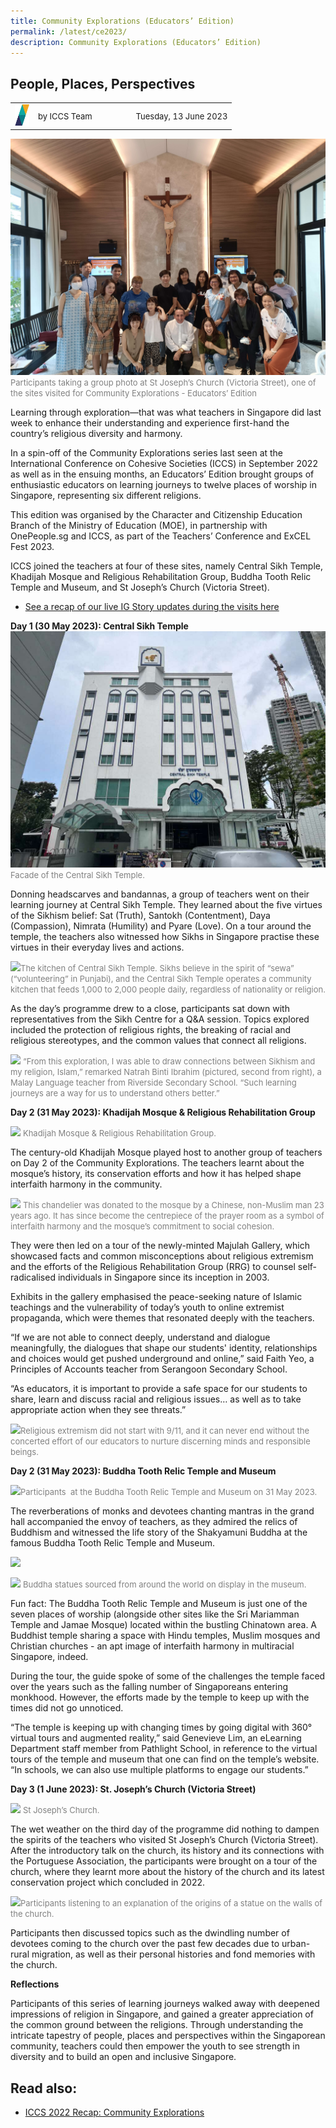 ```yaml
---
title: Community Explorations (Educators’ Edition)
permalink: /latest/ce2023/
description: Community Explorations (Educators’ Edition)
---
```

## People, Places, Perspectives

<table>
 <tbody><tr>
	 <td><img src="/images/ICCS-parallelogram_narrow.png" style="width:23px"></td>
	 <td><font size="-1">by ICCS Team</font></td>
	 <td></td>
	 <td></td>
	 <td></td>
	 <td></td>
	 <td><font size="-1">Tuesday, 13 June 2023</font></td>
	</tr>
	<tr></tr>
</tbody></table>

![](/images/img20230601114945.jpg)
<font color="grey"><font size="-1">Participants taking a group photo at St Joseph’s Church (Victoria Street), one of the sites visited for Community Explorations - Educators’ Edition</font></font>

Learning through exploration—that was what teachers in Singapore did last week to enhance their understanding and experience first-hand the country’s religious diversity and harmony.

In a spin-off of the Community Explorations series last seen at the International Conference on Cohesive Societies (ICCS) in September 2022 as well as in the ensuing months, an Educators’ Edition brought groups of enthusiastic educators on learning journeys to twelve places of worship in Singapore, representing six different religions.

This edition was organised by the Character and Citizenship Education Branch of the Ministry of Education (MOE), in partnership with OnePeople.sg and ICCS, as part of the Teachers’ Conference and ExCEL Fest 2023.&nbsp;

ICCS joined the teachers at four of these sites, namely Central Sikh Temple, Khadijah Mosque and Religious Rehabilitation Group, Buddha Tooth Relic Temple and Museum, and St Joseph’s Church (Victoria Street).

* <a href="https://www.instagram.com/s/aGlnaGxpZ2h0OjE3ODY4MTIyMDk5OTI1NDk0?story\_media\_id=3113929842198450272\_12175069916&amp;igshid=MzRlODBiNWFlZA==" target="_blank">See a recap of our live IG Story updates during the visits here</a>

**Day 1 (30 May 2023): Central Sikh Temple**
![](/images/microsoftteams-image.png)
<font color="grey"><font size="-1">Facade of the Central Sikh Temple.</font></font>

Donning headscarves and bandannas, a group of teachers went on their learning journey at Central Sikh Temple. They learned about the five virtues of the Sikhism belief: Sat (Truth), Santokh (Contentment), Daya (Compassion), Nimrata (Humility) and Pyare (Love). On a tour around the temple, the teachers also witnessed how Sikhs in Singapore practise these virtues in their everyday lives and actions.

![](https://lh6.googleusercontent.com/nyue7ziZSuYx-v6FDBR2OErxWNXS1kdTAYWrbxnf8V-EENn4vsjAbH9WfkPV0Rr2QjKJyD0v3l8CJXyRflwmeDWrW_UFGBpqE5EpCOGEYLhofbwxdgUmeVM2y-jrqh_vUxib-aQn52Kk2Xrf2bWPW9U)<font color="grey"><font size="-1">The kitchen of Central Sikh Temple. Sikhs believe in the spirit of “sewa” (“volunteering” in Punjabi), and the Central Sikh Temple operates a community kitchen that feeds 1,000 to 2,000 people daily, regardless of nationality or religion.</font></font>

As the day’s programme drew to a close, participants sat down with representatives from the Sikh Centre for a Q&amp;A session. Topics explored included the protection of religious rights, the breaking of racial and religious stereotypes, and the common values that connect all religions.

![](https://lh6.googleusercontent.com/r1O9t-anOll_YS_VEAgBCZhhrAPQehraEXFLNk6SkMt0SdvXUZP021QQeqYodDR6Nj0Ubdbc6w0qv-uQuxOE_wQwOW9Z2cANYN4L6lCMvqBwXFCYwHqDEJzrQIE-hb8RP_SjIFRiIc6njtJKzEEfafw) <font color="grey"><font size="-1">“From this exploration, I was able to draw connections between Sikhism and my religion, Islam,” remarked Natrah Binti Ibrahim (pictured, second from right), a Malay Language teacher from Riverside Secondary School. “Such learning journeys are a way for us to understand others better.”</font></font>

**Day 2 (31 May 2023): Khadijah Mosque &amp; Religious Rehabilitation Group**

![](https://lh5.googleusercontent.com/leqAwqZolgAQNgU9-8aguFIHBx63nRerSFW74ZicBmDb2WoIn1s8Aorbhz6C_48DQDKlbzn9aoI2SJxiU_rqEhUL-07wki17mRBPQ8_WVBTphnlWUkqW4JFIINDtk7DsRjP-97B9IX85WJzjk_Zskfo)
<font color="grey"><font size="-1">Khadijah Mosque &amp; Religious Rehabilitation Group.</font></font>

The century-old Khadijah Mosque played host to another group of teachers on Day 2 of the Community Explorations. The teachers learnt about the mosque’s history, its conservation efforts and how it has helped shape interfaith harmony in the community.

![](https://lh5.googleusercontent.com/Fm3TRW7iM0Qn1phs8qAI4zhVUIFqCGRGWYzLSLKfdxV9Z9kUejLuX0QQPINMWyPIGguEBlNCsK9sjrjEqYH1708ei1OHk4LM3AooUDx2QQ2r_NrsQ3DrR0qpu2GirEh2qAELOcDrn9k8e6EcTjpJrwI) <font color="grey"><font size="-1">This chandelier was donated to the mosque by a Chinese, non-Muslim man 23 years ago. It has since become the centrepiece of the prayer room as a symbol of interfaith harmony and the mosque’s commitment to social cohesion.</font></font>

They were then led on a tour of the newly-minted Majulah Gallery, which showcased facts and common misconceptions about religious extremism and the efforts of the Religious Rehabilitation Group (RRG) to counsel self-radicalised individuals in Singapore since its inception in 2003.

Exhibits in the gallery emphasised the peace-seeking nature of Islamic teachings and the vulnerability of today’s youth to online extremist propaganda, which were themes that resonated deeply with the teachers.

“If we are not able to connect deeply, understand and dialogue meaningfully, the dialogues that shape our students' identity, relationships and choices would get pushed underground and online,” said Faith Yeo, a Principles of Accounts teacher from Serangoon Secondary School.

“As educators, it is important to provide a safe space for our students to share, learn and discuss racial and religious issues… as well as to take appropriate action when they see threats.”

![](https://lh4.googleusercontent.com/NsziXLvpXspTk4kjW782B6f5le9xjJzCCCKFy98UKoXxgfRU6MClVm8HHHqA0-AeRaNaS5Vd-dc4QK7HEapGwtuMHbbRyAR6HMdzwZVqdekVXiSpg7U0lQ362IWedbDwm9E9yeeONFJs9yINKeT4E0s)<font color="grey"><font size="-1">Religious extremism did not start with 9/11, and it can never end without the concerted effort of our educators to nurture discerning minds and responsible beings.</font></font>

**Day 2 (31 May 2023): Buddha Tooth Relic Temple and Museum**

![](https://lh4.googleusercontent.com/p2liwBKB8opjBd4rumA_fx_xy7K_b9QsL4Y-9GFyKwrAyvIVaDd1wg7_J6gBWofm2KJH15TbwjFRF7MCXTAMYXwq7VhvLHRCJ-WFZbWCSKIgOqzzb1KYSVz6BeabmGSdJMJ7ZItItlL38dp7qIYIQoA)<font color="grey"><font size="-1">Participants&nbsp; at the Buddha Tooth Relic Temple and Museum on 31 May 2023.</font></font>

The reverberations of monks and devotees chanting mantras in the grand hall accompanied the envoy of teachers, as they admired the relics of Buddhism and witnessed the life story of the Shakyamuni Buddha at the famous Buddha Tooth Relic Temple and Museum.

![](https://lh5.googleusercontent.com/ZL3fUL8KvlHn2B2bzLWfTdgeF44G9shsi1ZFm4trQMOnTMo11ZkGilmfTrTiSF9rUWruatftB-fj1AmBzegbMJENJDAg6audhVF62amd8FR7X5Q9qfko-avvuWpoTH1fwVrcZhDH7TMZ3i0ZYTmiKpc)

![](https://lh4.googleusercontent.com/Zr1ZB3OCzc5TKZLoxY26F44v3G-jS01odMxdx-PA1qrj2kMNCxE8_x0TYLZsz8xI-cbat4kBeVs1qLzd78H9UwsXJv0yar5wHoXcflJjmZSIw-d0JtrHGSmCK-kZEBoUJ0t9tuq313idAscHe1yrbks)
<font color="grey"><font size="-1">Buddha statues sourced from around the world on display in the museum.</font></font>

Fun fact: The Buddha Tooth Relic Temple and Museum is just one of the seven places of worship (alongside other sites like the Sri Mariamman Temple and Jamae Mosque) located within the bustling Chinatown area. A Buddhist temple sharing a space with Hindu temples, Muslim mosques and Christian churches - an apt image of interfaith harmony in multiracial Singapore, indeed.

During the tour, the guide spoke of some of the challenges the temple faced over the years such as the falling number of Singaporeans entering monkhood. However, the efforts made by the temple to keep up with the times did not go unnoticed.&nbsp;

“The temple is keeping up with changing times by going digital with 360° virtual tours and augmented reality,” said Genevieve Lim, an eLearning Department staff member from Pathlight School, in reference to the virtual tours of the temple and museum that one can find on the temple’s website. “In schools, we can also use multiple platforms to engage our students.”

**Day 3 (1 June 2023): St. Joseph’s Church (Victoria Street)**

![](https://lh3.googleusercontent.com/g0BZbGI-Z-8tyR5Pcz_3-u70OpP5jWSXgdwRH6LE0XS4y7ukDoxSTIeXbjmeM99q6AYgbimeds0xearyjzILln1tNSXaQt15-Ompf9UNzMnrL0LAEe3pYiiEJ5-R6u1ioYuE5CKVRsHgyITsIDy48ag) <font color="grey"><font size="-1">St Joseph’s Church.</font></font>

The wet weather on the third day of the programme did nothing to dampen the spirits of the teachers who visited St Joseph’s Church (Victoria Street). After the introductory talk on the church, its history and its connections with the Portuguese Association, the participants were brought on a tour of the church, where they learnt more about the history of the church and its latest conservation project which concluded in 2022.

![](https://lh4.googleusercontent.com/QXVnP4WH-NEKVvnJUrW5nqhF7rco9QZwW_7xkuw-7WqJcyqN1AHMZ5N1aUbbHaVVspALhQllVKcOwIzK3AZ_KnbLkI5P4lv9lbS_1AELVoxo6daGrBmBqAkSDUhpkuJYLqUGb5g5gm4PTW86s6JGHWE)<font color="grey"><font size="-1">Participants listening to an explanation of the origins of a statue on the walls of the church.</font></font>

Participants then discussed topics such as the dwindling number of devotees coming to the church over the past few decades due to urban-rural migration, as well as their personal histories and fond memories with the church.

**Reflections**

Participants of this series of learning journeys walked away with deepened impressions of religion in Singapore, and gained a greater appreciation of the common ground between the religions. Through understanding the intricate tapestry of people, places and perspectives within the Singaporean community, teachers could then empower the youth to see strength in diversity and to build an open and inclusive Singapore.

## Read also:
* <a href="https://www.iccs.sg/latest/experiencing-the-diversity-of-singapore/" target="_blank">ICCS 2022 Recap: Community Explorations</a>